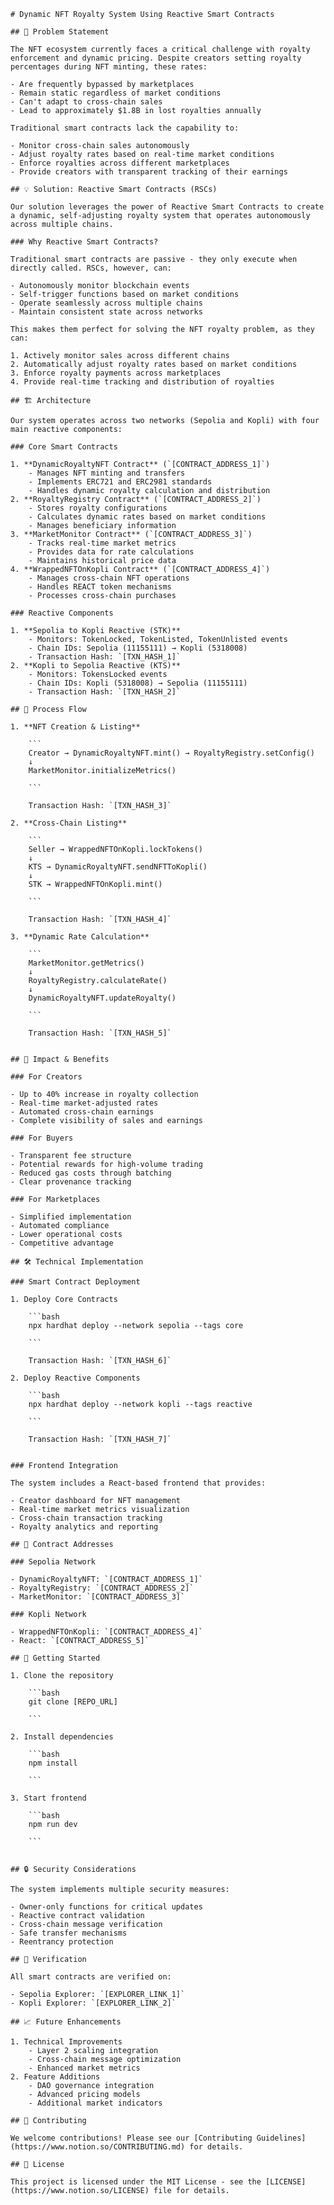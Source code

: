 
    
    # Dynamic NFT Royalty System Using Reactive Smart Contracts
    
    ## 🌟 Problem Statement
    
    The NFT ecosystem currently faces a critical challenge with royalty enforcement and dynamic pricing. Despite creators setting royalty percentages during NFT minting, these rates:
    
    - Are frequently bypassed by marketplaces
    - Remain static regardless of market conditions
    - Can't adapt to cross-chain sales
    - Lead to approximately $1.8B in lost royalties annually
    
    Traditional smart contracts lack the capability to:
    
    - Monitor cross-chain sales autonomously
    - Adjust royalty rates based on real-time market conditions
    - Enforce royalties across different marketplaces
    - Provide creators with transparent tracking of their earnings
    
    ## 💡 Solution: Reactive Smart Contracts (RSCs)
    
    Our solution leverages the power of Reactive Smart Contracts to create a dynamic, self-adjusting royalty system that operates autonomously across multiple chains.
    
    ### Why Reactive Smart Contracts?
    
    Traditional smart contracts are passive - they only execute when directly called. RSCs, however, can:
    
    - Autonomously monitor blockchain events
    - Self-trigger functions based on market conditions
    - Operate seamlessly across multiple chains
    - Maintain consistent state across networks
    
    This makes them perfect for solving the NFT royalty problem, as they can:
    
    1. Actively monitor sales across different chains
    2. Automatically adjust royalty rates based on market conditions
    3. Enforce royalty payments across marketplaces
    4. Provide real-time tracking and distribution of royalties
    
    ## 🏗 Architecture
    
    Our system operates across two networks (Sepolia and Kopli) with four main reactive components:
    
    ### Core Smart Contracts
    
    1. **DynamicRoyaltyNFT Contract** (`[CONTRACT_ADDRESS_1]`)
        - Manages NFT minting and transfers
        - Implements ERC721 and ERC2981 standards
        - Handles dynamic royalty calculation and distribution
    2. **RoyaltyRegistry Contract** (`[CONTRACT_ADDRESS_2]`)
        - Stores royalty configurations
        - Calculates dynamic rates based on market conditions
        - Manages beneficiary information
    3. **MarketMonitor Contract** (`[CONTRACT_ADDRESS_3]`)
        - Tracks real-time market metrics
        - Provides data for rate calculations
        - Maintains historical price data
    4. **WrappedNFTOnKopli Contract** (`[CONTRACT_ADDRESS_4]`)
        - Manages cross-chain NFT operations
        - Handles REACT token mechanisms
        - Processes cross-chain purchases
    
    ### Reactive Components
    
    1. **Sepolia to Kopli Reactive (STK)**
        - Monitors: TokenLocked, TokenListed, TokenUnlisted events
        - Chain IDs: Sepolia (11155111) → Kopli (5318008)
        - Transaction Hash: `[TXN_HASH_1]`
    2. **Kopli to Sepolia Reactive (KTS)**
        - Monitors: TokensLocked events
        - Chain IDs: Kopli (5318008) → Sepolia (11155111)
        - Transaction Hash: `[TXN_HASH_2]`
    
    ## 🔄 Process Flow
    
    1. **NFT Creation & Listing**
        
        ```
        Creator → DynamicRoyaltyNFT.mint() → RoyaltyRegistry.setConfig()
        ↓
        MarketMonitor.initializeMetrics()
        
        ```
        
        Transaction Hash: `[TXN_HASH_3]`
        
    2. **Cross-Chain Listing**
        
        ```
        Seller → WrappedNFTOnKopli.lockTokens()
        ↓
        KTS → DynamicRoyaltyNFT.sendNFTToKopli()
        ↓
        STK → WrappedNFTOnKopli.mint()
        
        ```
        
        Transaction Hash: `[TXN_HASH_4]`
        
    3. **Dynamic Rate Calculation**
        
        ```
        MarketMonitor.getMetrics()
        ↓
        RoyaltyRegistry.calculateRate()
        ↓
        DynamicRoyaltyNFT.updateRoyalty()
        
        ```
        
        Transaction Hash: `[TXN_HASH_5]`
        
    
    ## 🚀 Impact & Benefits
    
    ### For Creators
    
    - Up to 40% increase in royalty collection
    - Real-time market-adjusted rates
    - Automated cross-chain earnings
    - Complete visibility of sales and earnings
    
    ### For Buyers
    
    - Transparent fee structure
    - Potential rewards for high-volume trading
    - Reduced gas costs through batching
    - Clear provenance tracking
    
    ### For Marketplaces
    
    - Simplified implementation
    - Automated compliance
    - Lower operational costs
    - Competitive advantage
    
    ## 🛠 Technical Implementation
    
    ### Smart Contract Deployment
    
    1. Deploy Core Contracts
        
        ```bash
        npx hardhat deploy --network sepolia --tags core
        
        ```
        
        Transaction Hash: `[TXN_HASH_6]`
        
    2. Deploy Reactive Components
        
        ```bash
        npx hardhat deploy --network kopli --tags reactive
        
        ```
        
        Transaction Hash: `[TXN_HASH_7]`
        
    
    ### Frontend Integration
    
    The system includes a React-based frontend that provides:
    
    - Creator dashboard for NFT management
    - Real-time market metrics visualization
    - Cross-chain transaction tracking
    - Royalty analytics and reporting
    
    ## 🔗 Contract Addresses
    
    ### Sepolia Network
    
    - DynamicRoyaltyNFT: `[CONTRACT_ADDRESS_1]`
    - RoyaltyRegistry: `[CONTRACT_ADDRESS_2]`
    - MarketMonitor: `[CONTRACT_ADDRESS_3]`
    
    ### Kopli Network
    
    - WrappedNFTOnKopli: `[CONTRACT_ADDRESS_4]`
    - React: `[CONTRACT_ADDRESS_5]`
    
    ## 🚀 Getting Started
    
    1. Clone the repository
        
        ```bash
        git clone [REPO_URL]
        
        ```
        
    2. Install dependencies
        
        ```bash
        npm install
        
        ```
        
    3. Start frontend
        
        ```bash
        npm run dev
        
        ```
        
    
    ## 🔒 Security Considerations
    
    The system implements multiple security measures:
    
    - Owner-only functions for critical updates
    - Reactive contract validation
    - Cross-chain message verification
    - Safe transfer mechanisms
    - Reentrancy protection
    
    ## 🔄 Verification
    
    All smart contracts are verified on:
    
    - Sepolia Explorer: `[EXPLORER_LINK_1]`
    - Kopli Explorer: `[EXPLORER_LINK_2]`
    
    ## 📈 Future Enhancements
    
    1. Technical Improvements
        - Layer 2 scaling integration
        - Cross-chain message optimization
        - Enhanced market metrics
    2. Feature Additions
        - DAO governance integration
        - Advanced pricing models
        - Additional market indicators
    
    ## 🤝 Contributing
    
    We welcome contributions! Please see our [Contributing Guidelines](https://www.notion.so/CONTRIBUTING.md) for details.
    
    ## 📄 License
    
    This project is licensed under the MIT License - see the [LICENSE](https://www.notion.so/LICENSE) file for details.